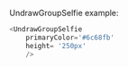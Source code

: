 UndrawGroupSelfie example:
```js 
<UndrawGroupSelfie
    primaryColor='#6c68fb'
    height= '250px'
    />
```